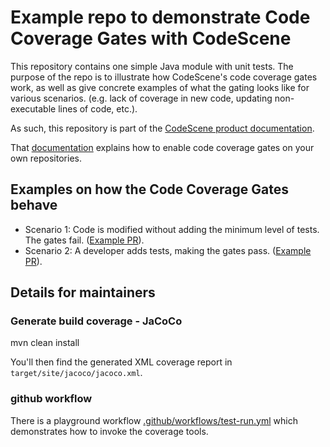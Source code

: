 # Example repo to demonstrate Code Coverage Gates with CodeScene

This repository contains one simple Java module with unit tests. The purpose of the repo is to illustrate how CodeScene's code coverage gates work, as well 
as give concrete examples of what the gating looks like for various scenarios. (e.g. lack of coverage in new code, updating non-executable lines of code, etc.).

As such, this repository is part of the [CodeScene product documentation](https://codescene.io/docs/guides/code-coverage-gates/check-code-coverage-in-pull-and-merge-requests.html).

That [documentation](https://codescene.io/docs/guides/code-coverage-gates/check-code-coverage-in-pull-and-merge-requests.html) explains how to enable code coverage gates on your own repositories.

## Examples on how the Code Coverage Gates behave

* Scenario 1: Code is modified without adding the minimum level of tests. The gates fail. ([Example PR](https://github.com/codescene-oss/code-coverage-examples-single-component/pull/1)).
* Scenario 2: A developer adds tests, making the gates pass. ([Example PR](https://github.com/codescene-oss/code-coverage-examples-single-component/pull/6)).

## Details for maintainers

### Generate build coverage - JaCoCo

mvn clean install

You'll then find the generated XML coverage report in `target/site/jacoco/jacoco.xml`.

### github workflow

There is a playground workflow [.github/workflows/test-run.yml](./.github/workflows/test-run.yml) which demonstrates how to invoke the coverage tools.
